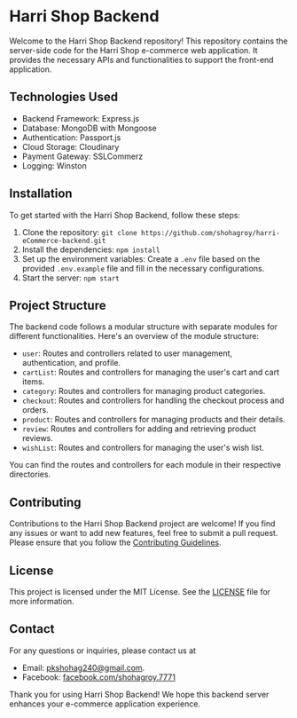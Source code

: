 # Harri Shop Backend

Welcome to the Harri Shop Backend repository! This repository contains the server-side code for the Harri Shop e-commerce web application. It provides the necessary APIs and functionalities to support the front-end application.

## Technologies Used

- Backend Framework: Express.js
- Database: MongoDB with Mongoose
- Authentication: Passport.js
- Cloud Storage: Cloudinary
- Payment Gateway: SSLCommerz
- Logging: Winston

## Installation

To get started with the Harri Shop Backend, follow these steps:

1. Clone the repository: `git clone https://github.com/shohagroy/harri-eCommerce-backend.git`
2. Install the dependencies: `npm install`
3. Set up the environment variables: Create a `.env` file based on the provided `.env.example` file and fill in the necessary configurations.
4. Start the server: `npm start`

## Project Structure

The backend code follows a modular structure with separate modules for different functionalities. Here's an overview of the module structure:

- `user`: Routes and controllers related to user management, authentication, and profile.
- `cartList`: Routes and controllers for managing the user's cart and cart items.
- `category`: Routes and controllers for managing product categories.
- `checkout`: Routes and controllers for handling the checkout process and orders.
- `product`: Routes and controllers for managing products and their details.
- `review`: Routes and controllers for adding and retrieving product reviews.
- `wishList`: Routes and controllers for managing the user's wish list.

You can find the routes and controllers for each module in their respective directories.

## Contributing

Contributions to the Harri Shop Backend project are welcome! If you find any issues or want to add new features, feel free to submit a pull request. Please ensure that you follow the [Contributing Guidelines](CONTRIBUTING.md).

## License

This project is licensed under the MIT License. See the [LICENSE](LICENSE) file for more information.

## Contact

For any questions or inquiries, please contact us at

- Email: [pkshohag240@gmail.com](mailto:pkshohag240@gmail.com).
- Facebook: [facebook.com/shohagroy.7771](facebook.com/shohagroy.7771)

Thank you for using Harri Shop Backend! We hope this backend server enhances your e-commerce application experience.
